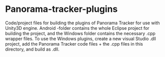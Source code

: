# Panorama-tracker-plugins
Code/project files for building the plugins of Panorama Tracker for use with Unity3D engine. Android -folder contains the whole Eclipse project for building the project,
and the Windows folder contains the necessary .cpp wrapper files. To use the Windows plugins, create a new visual Studio .dll project, add the Panorama Tracker code files + the .cpp files in this directory, and build as .dll.
